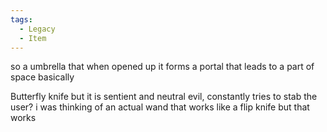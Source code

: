 ```yaml
---
tags:
  - Legacy
  - Item
---
```

so a umbrella that when opened up it forms a portal that leads to a part of space basically

Butterfly knife but it is sentient and neutral evil, constantly tries to stab the user?
	i was thinking of an actual wand that works like a flip knife but that works


